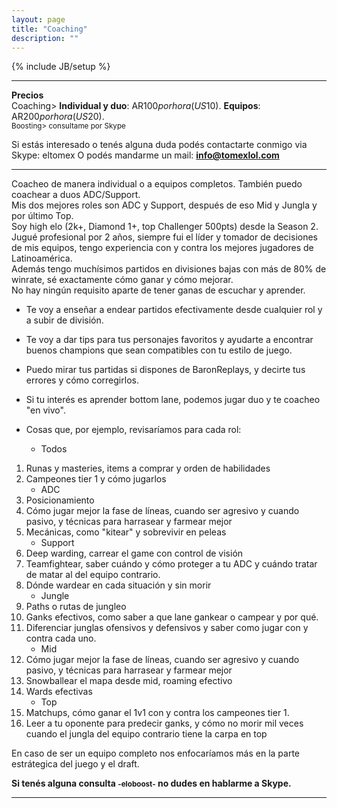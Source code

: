 ```yaml
---
layout: page
title: "Coaching"
description: ""
---
```

{% include JB/setup %}
<!--### **Equipos serios**: estoy buscando una posición de coach fija. Interesados email/Skype.  -->
<hr>

<b>Precios</b>  
Coaching> **Individual y duo**: AR$100 por hora (US$10). **Equipos**: AR$200 por hora (US$20).   
<small>Boosting> consultame por Skype </small>


Si estás interesado o tenés alguna duda podés contactarte conmigo via Skype: eltomex
O podés mandarme un mail: **info@tomexlol.com**   
<hr>

Coacheo de manera individual o a equipos completos. También puedo coachear a duos ADC/Support.  
Mis dos mejores roles son ADC y Support, después de eso Mid y Jungla y por último Top.  
Soy high elo (2k+, Diamond 1+, top Challenger 500pts) desde la Season 2. Jugué profesional por 2 años, siempre fui el líder y tomador de decisiones de mis equipos, tengo experiencia con y contra los mejores jugadores de Latinoamérica.   
Además tengo muchísimos partidos en divisiones bajas con más de 80% de winrate, sé exactamente cómo ganar y cómo mejorar.  
No hay ningún requisito aparte de tener ganas de escuchar y aprender.  


* Te voy a enseñar a endear partidos efectivamente desde cualquier rol y a subir de división. 
* Te voy a dar tips para tus personajes favoritos y ayudarte a encontrar buenos champions que sean compatibles con tu estilo de juego.  
* Puedo mirar tus partidas si dispones de BaronReplays, y decirte tus errores y cómo corregirlos.  
* Si tu interés es aprender bottom lane, podemos jugar duo y te coacheo "en vivo".  


* Cosas que, por ejemplo, revisaríamos para cada rol:  
   * Todos  
1. Runas y masteries, items a comprar y orden de habilidades 
2. Campeones tier 1 y cómo jugarlos  
   * ADC
1. Posicionamiento  
2. Cómo jugar mejor la fase de líneas, cuando ser agresivo y cuando pasivo, y técnicas para harrasear y farmear mejor  
3. Mecánicas, como "kitear" y sobrevivir en peleas  
   * Support
1. Deep warding, carrear el game con control de visión
2. Teamfightear, saber cuándo y cómo proteger a tu ADC y cuándo tratar de matar al del equipo contrario.
3. Dónde wardear en cada situación y sin morir
   * Jungle
1. Paths o rutas de jungleo
2. Ganks efectivos, como saber a que lane gankear o campear y por qué.
3. Diferenciar junglas ofensivos y defensivos y saber como jugar con y contra cada uno.
   * Mid
1. Cómo jugar mejor la fase de líneas, cuando ser agresivo y cuando pasivo, y técnicas para harrasear y farmear mejor
2. Snowballear el mapa desde mid, roaming efectivo
3. Wards efectivas
   * Top
1. Matchups, cómo ganar el 1v1 con y contra los campeones tier 1.
2. Leer a tu oponente para predecir ganks, y cómo no morir mil veces cuando el jungla del equipo contrario tiene la carpa en top  

En caso de ser un equipo completo nos enfocaríamos más en la parte estrátegica del juego y el draft.  


 



**Si tenés alguna consulta <small>-eloboost-</small> no dudes en hablarme a Skype.**  
<hr>










